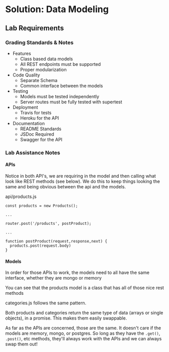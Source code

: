 # Solution: Data Modeling

## Lab Requirements

### Grading Standards & Notes
  * Features
    * Class based data models
    * All REST endpoints must be supported
    * Proper modularization
  * Code Quality
    * Separate Schema
    * Common interface between the models
  * Testing
    * Models must be tested independently
    * Server routes must be fully tested with supertest
  * Deployment
    * Travis for tests
    * Heroku for the API
  * Documentation
    * README Standards 
    * JSDoc Required
    * Swagger for the API
    
### Lab Assistance Notes

#### APIs
Notice in both API's, we are requiring in the model and then calling what look like REST methods (see below). We do this to keep things looking the same and being obvious between the api and the models. 

api/products.js

```
const products = new Products();

...

router.post('/products', postProduct); 

...

function postProduct(request,response,next) {
  products.post(request.body)
}
```

#### Models
In order for those APIs to work, the models need to all have the same interface, whether they are mongo or memory

You can see that the products model is a class that has all of those nice rest methods 

categories.js follows the same pattern.

Both products and categories return the same type of data (arrays or single objects), in a promise. This makes them easily swappable.

As far as the APIs are concerned, those are the same. It doesn't care if the models are memory, mongo, or postgres.  So long as they have the `.get()`, `.post()`, etc methods, they'll always work with the APIs and we can always swap them out!




